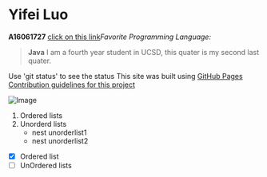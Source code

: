 # Yifei Luo
**A16061727**
[click on this link](#yifei-luo)*Favorite Programming Language:* 
> **Java**
I am a fourth year student in UCSD, this quater is my second last quater.

Use 'git status' to see the status
This site was built using [GitHub Pages](https://pages.github.com/)
[Contribution guidelines for this project](docs/Contributing.md)

![Image](https://upload.wikimedia.org/wikipedia/en/thumb/3/30/Java_programming_language_logo.svg/800px-Java_programming_language_logo.svg.png)

1. Ordered lists
2. Unorderd lists
   - nest unorderlist1
   - nest unorderlist2

- [x] Ordered list
- [ ] UnOrdered lists